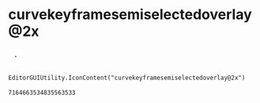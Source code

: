 # curvekeyframesemiselectedoverlay@2x
![](/img/curvekeyframesemiselectedoverlay@2x.png)

``` CSharp
EditorGUIUtility.IconContent("curvekeyframesemiselectedoverlay@2x")
```
```
7164663534835563533
```
